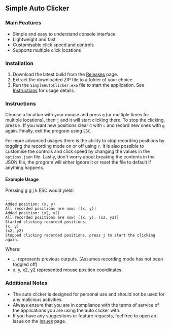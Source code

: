 ## Simple Auto Clicker

### Main Features
- Simple and easy to understand console interface
- Lightweight and fast
- Customisable click speed and controls
- Supports multiple click locations

### Installation
1. Download the latest build from the [Releases](https://github.com/Caramajau/simple-auto-clicker/releases) page.
2. Extract the downloaded ZIP file to a folder of your choice.
3. Run the `SimpleAutoClicker.exe` file to start the application. See [Instructions](#instructions) for usage details.

### Instructions
Choose a location with your mouse and press ```g``` (or multiple times for multiple locations), then ```j``` and it will start clicking there. To stop the clicking, press ```k```. If you want new positions clear it with ```c``` and record new ones with ```g``` again. Finally, exit the program using ```ESC```.

For more advanced usages there is the ability to stop recording positions by toggling the recording mode on or off using ```r```. It is also possible to customise the controls and click speed by changing the values in the ```options.json``` file. Lastly, don't worry about breaking the contents in the JSON file, the program will either ignore it or reset the file to default if anything happens.

#### Example Usage
Pressing g g j k ESC would yield:
```
...
Added position: (x, y)
All recorded positions are now: [(x, y)]
Added position: (x2, y2)
All recorded positions are now: [(x, y), (x2, y2)]
Started clicking recorded positions:
(x, y)
(x2, y2)
Stopped clicking recorded positions, press j to start the clicking again.
```
Where:
- ... represents previous outputs. (Assumes recording mode has not been toggled off)
- x, y, x2, y2 represented mouse position coordinates.

### Additional Notes
- The auto clicker is designed for personal use and should not be used for any malicious activities.
- Always ensure that you are in compliance with the terms of service of the applications you are using the auto clicker with.
- If you have any suggestions or feature requests, feel free to open an issue on the [Issues](https://github.com/Caramajau/simple-auto-clicker/issues) page.
